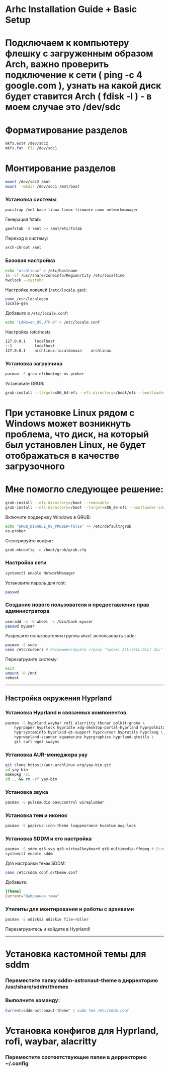 # Arhc Installation Guide + Basic Setup

# Подключаем к компьютеру флешку с  загруженным образом Arch, важно проверить подключение к сети ( ping -c 4 google.com ), узнать на какой диск будет ставится Arch ( fdisk -l ) - в моем случае это /dev/sdc

# Форматирование разделов
```bash 
mkfs.ext4 /dev/sdc2
mkfs.fat -F32 /dev/sdc1
```

# Монтирование разделов
```bash
mount /dev/sdc2 /mnt
mount --mkdir /dev/sdc1 /mnt/boot
```

### Установка системы
```bash
pacstrap /mnt base linux linux-firmware nano networkmanager
```

Генерация fstab:
```bash
genfstab -U /mnt >> /mnt/etc/fstab
```

Переход в систему:
```bash
arch-chroot /mnt
```

### Базовая настройка
```bash
echo "archlinux" > /etc/hostname
ln -sf /usr/share/zoneinfo/Region/City /etc/localtime
hwclock --systohc

```

Настройка локалей (`/etc/locale.gen`):
```bash
nano /etc/localegen
locale-gen
```

Добавьте в `/etc/locale.conf`:
```bash
echo "LANG=en_US.UTF-8" > /etc/locale.conf
```

Настройка /etc/hosts
```bash
127.0.0.1    localhost
::1          localhost
127.0.0.1    archlinux.localdomain    archlinux
```

### Установка загрузчика
```bash
pacman -S grub efibootmgr os-prober
```

Установите GRUB:
```bash
grub-install --target=x86_64-efi --efi-directory=/boot/efi --bootloader-id=GRUB
```

# При установке Linux рядом с Windows может возникнуть проблема, что диск, на который был установлен Linux, не будет отображаться в качестве загрузочного
# Мне помогло следующее решение:
```bash
grub-install --efi-directory=/boot --removable
grub-install --efi-directory=/boot --target=x86_64-efi --bootloader-id=arch --recheck
```

Включите поддержку Windows в GRUB:
```bash
echo "GRUB_DISABLE_OS_PROBER=false" >> /etc/default/grub
os-prober
```

Сгенерируйте конфиг:
```bash
grub-mkconfig -o /boot/grub/grub.cfg
```

### Настройка сети
```bash
systemctl enable NetworkManager
```

Установите пароль для root:
```bash
passwd
```

### Создание нового пользователя и предоставление прав администратора
```bash
useradd -m -G wheel -s /bin/bash myuser
passwd myuser
```

Разрешите пользователям группы `wheel` использовать sudo:
```bash
pacman -S sudo
nano /etc/sudoers # Раскомментируйте строку "%wheel ALL=(ALL:ALL) ALL"
```

Перезагрузите систему:
```bash
exit
umount -R /mnt
reboot
```

---
## Настройка окружения Hyprland
### Установка Hyprland и связанных компонентов
```bash
pacman -S hyprland waybar rofi alacritty thunar polkit-gnome \
    hyprpaper hyprlock hypridle xdg-desktop-portal-hyprland hyprpolkitagent \
    hyprsysteminfo hyprland-qt-support hyprcursor hyprutils hyprlang \
    hyprwayland-scanner aquamarine hyprgraphics hyprland-qtutils \
    git curl wget swaync
```

### Установка AUR-менеджера yay
```bash
git clone https://aur.archlinux.org/yay-bin.git
cd yay-bin
makepkg -si
cd .. && rm -rf yay-bin
```

### Установка звука
```bash
pacman -S pulseaudio pavucontrol wireplumber
```

### Установка тем и иконок
```bash
pacman -S papirus-icon-theme lxappearance kvantum nwg-look
```

### Установка SDDM и его настройка
```bash
pacman -S sddm qt6-svg qt6-virtualkeyboard qt6-multimedia-ffmpeg # Если не планируете устанавливать кастомную тему для sddm, то можно ограничиться установкой sddm
systemctl enable sddm
```

Для настройки темы SDDM:
```bash
nano /etc/sddm.conf.d/theme.conf
```

Добавьте:
```ini
[Theme]
Current="Выбранная тема"
```

### Утилиты для монтирования и работы с архивами
```bash
pacman -S udisks2 udiskie file-roller
```

Перезагрузитесь и войдите в Hyprland!

---

# Установка кастомной темы для sddm
### Переместите папку sddm-astronaut-theme в дирректорию /usr/share/sddm/themes
### Выполните команду: 
```bash echo "[Theme]
Current=sddm-astronaut-theme" | sudo tee /etc/sddm.conf
```

# Установка конфигов для Hyprland, rofi, waybar, alacritty
### Переместите соответствующие папки в дирректорию ~/.config
